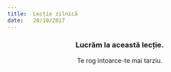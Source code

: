 ```yaml
---
title:  Lecție zilnică
date:   20/10/2017
---
```


### <center>Lucrăm la această lecție.</center>
<center>Te rog intoarce-te mai tarziu.</center>